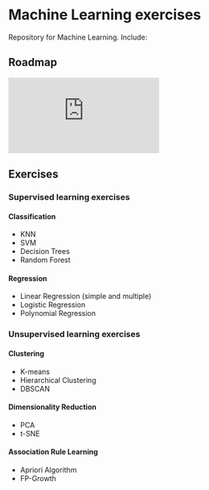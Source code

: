 
# Machine Learning exercises
Repository for Machine Learning. Include:
## Roadmap
![Machine Learning Engineer Roadmap](https://github.com/C4mdax/Machine_Learning/blob/main/Roadmap/ROADMAP.md)
## Exercises
### Supervised learning exercises
#### Classification
- KNN
- SVM
- Decision Trees
- Random Forest
#### Regression
- Linear Regression (simple and multiple)
- Logistic Regression
- Polynomial Regression

### Unsupervised learning exercises
#### Clustering
- K-means
- Hierarchical Clustering
- DBSCAN
#### Dimensionality Reduction
- PCA
- t-SNE
#### Association Rule Learning
- Apriori Algorithm
- FP-Growth

